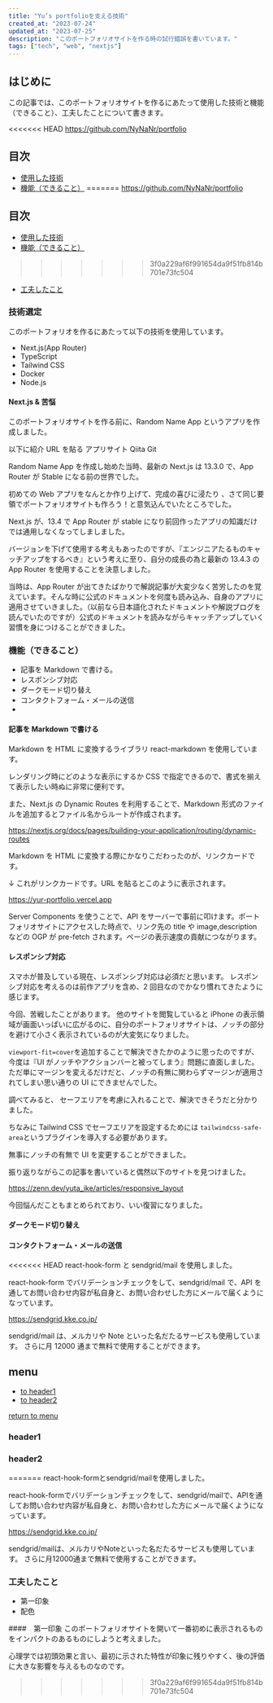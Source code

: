 ```yaml
---
title: "Yu’s portfolioを支える技術"
created_at: "2023-07-24"
updated_at: "2023-07-25"
description: "このポートフォリオサイトを作る時の試行錯誤を書いています。"
tags: ["tech", "web", "nextjs"]
---
```


## はじめに

この記事では、このポートフォリオサイトを作るにあたって使用した技術と機能（できること）、工夫したことについて書きます。

<<<<<<< HEAD
<https://github.com/NyNaNr/portfolio>

## 目次

- [使用した技術](#技術選定)
- [機能（できること）](#機能できること)
=======
https://github.com/NyNaNr/portfolio

## 目次
- [使用した技術](#技術選定)
- [機能（できること）](#機能（できること）)
>>>>>>> 3f0a229af6f991654da9f51fb814b701e73fc504
- [工夫したこと](#工夫したこと)

### 技術選定

このポートフォリオを作るにあたって以下の技術を使用しています。

- Next.js(App Router)
- TypeScript
- Tailwind CSS
- Docker
- Node.js

#### Next.js & 苦悩

このポートフォリオサイトを作る前に、Random Name App というアプリを作成しました。

以下に紹介 URL を貼る
アプリサイト
Qiita
Git

Random Name App を作成し始めた当時、最新の Next.js は 13.3.0 で、App Router が Stable になる前の世界でした。

初めての Web アプリをなんとか作り上げて、完成の喜びに浸たり
、さて同じ要領でポートフォリオサイトも作ろう！と意気込んでいたところでした。

Next.js が、13.4 で App Router が stable になり前回作ったアプリの知識だけでは通用しなくなってしましました。

バージョンを下げて使用する考えもあったのですが、『エンジニアたるものキャッチアップをするべき』という考えに至り、自分の成長の為と最新の 13.4.3 の App Router を使用することを決意しました。

当時は、App Router が出てきたばかりで解説記事が大変少なく苦労したのを覚えています。そんな時に公式のドキュメントを何度も読み込み、自身のアプリに適用させていきました。（以前なら日本語化されたドキュメントや解説ブログを読んでいたのですが）公式のドキュメントを読みながらキャッチアップしていく習慣を身につけることができました。

### 機能（できること）

- 記事を Markdown で書ける。
- レスポンシブ対応
- ダークモード切り替え
- コンタクトフォーム・メールの送信
-

#### 記事を Markdown で書ける

Markdown を HTML に変換するライブラリ react-markdown を使用しています。

レンダリング時にどのような表示にするか CSS で指定できるので、書式を揃えて表示したい時ぬに非常に便利です。

また、Next.js の Dynamic Routes を利用することで、Markdown 形式のファイルを追加するとファイル名からルートが作成されます。

<https://nextjs.org/docs/pages/building-your-application/routing/dynamic-routes>

Markdown を HTML に変換する際にかなりこだわったのが、リンクカードです。

↓ これがリンクカードです。URL を貼るとこのように表示されます。

<https://yur-portfolio.vercel.app>

Server Components を使うことで、API をサーバーで事前に叩けます。ポートフォリオサイトにアクセスした時点で、リンク先の title や image,description などの OGP が pre-fetch されます。ページの表示速度の貢献につながります。

#### レスポンシブ対応

スマホが普及している現在、レスポンシブ対応は必須だと思います。
レスポンシブ対応を考えるのは前作アプリを含め、2 回目なのでかなり慣れてきたように感じます。

今回、苦戦したことがあります。
他のサイトを閲覧していると iPhone の表示領域が画面いっぱいに広がるのに、自分のポートフォリオサイトは、ノッチの部分を避けて小さく表示されているのが大変気になりました。

`viewport-fit=cover`を追加することで解決できたかのように思ったのですが、今度は『UI がノッチやアクションバーと被ってしまう』問題に直面しました。ただ単にマージンを変えるだけだと、ノッチの有無に関わらずマージンが適用されてしまい思い通りの UI にできませんでした。

調べてみると、
セーフエリアを考慮に入れることで、解決できそうだと分かりました。

ちなみに Tailwind CSS でセーフエリアを設定するためには
`tailwindcss-safe-area`というプラグインを導入する必要があります。

無事にノッチの有無で UI を変更することができました。

振り返りながらこの記事を書いていると偶然以下のサイトを見つけました。

<https://zenn.dev/yuta_ike/articles/responsive_layout>

今回悩んだこともまとめられており、いい復習になりました。

#### ダークモード切り替え

#### コンタクトフォーム・メールの送信

<<<<<<< HEAD
react-hook-form と sendgrid/mail を使用しました。

react-hook-form でバリデーションチェックをして、sendgrid/mail で、API を通してお問い合わせ内容が私自身と、お問い合わせした方にメールで届くようになっています。

<https://sendgrid.kke.co.jp/>

sendgrid/mail は、メルカリや Note といった名だたるサービスも使用しています。
さらに月 12000 通まで無料で使用することができます。

## menu

- [to header1](#header1)
- [to header2](#header2)

<!-- some long code -->

[return to menu](#menu)

### header1

### header2
=======
react-hook-formとsendgrid/mailを使用しました。

react-hook-formでバリデーションチェックをして、sendgrid/mailで、APIを通してお問い合わせ内容が私自身と、お問い合わせした方にメールで届くようになっています。


https://sendgrid.kke.co.jp/

sendgrid/mailは、メルカリやNoteといった名だたるサービスも使用しています。
さらに月12000通まで無料で使用することができます。

### 工夫したこと
- 第一印象
- 配色

####　第一印象
このポートフォリオサイトを開いて一番初めに表示されるものをインパクトのあるものにしようと考えました。

心理学では初頭効果と言い、最初に示された特性が印象に残りやすく、後の評価に大きな影響を与えるものなのです。
>>>>>>> 3f0a229af6f991654da9f51fb814b701e73fc504
